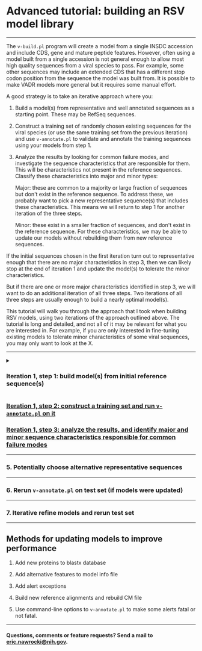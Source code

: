 # <a name="top"></a> Advanced tutorial: building an RSV model library

---

The `v-build.pl` program will create a model from a single INSDC
accession and include CDS, gene and mature peptide features. However,
often using a model built from a single accession is not general
enough to allow most high quality sequences from a viral species to pass. For
example, some other sequences may include an extended CDS that has a
different stop codon position from the sequence the model was built
from.  It is possible to make VADR models more general but it requires
some manual effort. 

A good strategy is to take an iterative approach where you:

1. Build a model(s) from representative and well annotated sequences
   as a starting point. These may be RefSeq sequences.

2. Construct a training set of randomly chosen existing sequences for
   the viral species (or use the same training set from the previous
   iteration) and use `v-annotate.pl` to validate and annotate
   the training sequences using your models from step 1.

3. Analyze the results by looking for common failure modes, and
   investigate the sequence characteristics that are responsible for
   them. This will be characteristics not present in the reference
   sequences. Classify these characteristics into major and minor types: 

   Major: these are common to a majority or large fraction of
   sequences but don't exist in the reference sequence. To address
   these, we probably want to pick a new representative sequence(s)
   that includes these characteristics. This means we will return to
   step 1 for another iteration of the three steps.

   Minor: these exist in a smaller fraction of sequences, and
   don't exist in the reference sequence. For these characteristics,
   we may be able to update our models without rebuilding them from
   new reference sequences. 

If the initial sequences chosen in the first iteration turn out to
representative enough that there are no major characteristics in step
3, then we can likely stop at the end of iteration 1 and update the
model(s) to tolerate the minor characteristics. 

But if there are one or more major characteristics identified in step
3, we will want to do an additional iteration of all three steps.  Two
iterations of all three steps are usually enough to build a nearly
optimal model(s).

This tutorial will walk you through the approach that I took
when building RSV models, using two iterations of the approach
outlined above. The tutorial is long and detailed, and not all of it
may be relevant for what you are interested in. For example, if you
are only interested in fine-tuning existing models to tolerate minor
characteristics of some viral sequences, you may only want to look at
the X.

---

<details>

<summary>

### Iteration 1, step 1: build model(s) from initial reference sequence(s)

</summary>

### Determine good reference sequence(s) to use

There are two RSV subtypes, RSV-A and RSV-B, so the first step I took
was to determine a good reference sequence for each subtype. A good
strategy is often to start with a RefSeq sequence if any are
available. In this case there are two RefSeq sequences which can be
found on the [NCBI virus
resource](#https://www.ncbi.nlm.nih.gov/labs/virus/vssi/#/), by
selecting the "Search by virus" button and entering "RSV". The top
suggestion will be "Human orthopneumovirus (taxid 11250)", which is a
another name for RSV. At the time of writing, the top two sequences listed in the resulting
list will be RefSeq sequences `NC_038235` (subgroup A) and `NC_001781`
(subgroup B). You can also filter to only RefSeq sequences using the
"Sequence type" filter. 

--- 

### Build initial models from reference sequence(s)

Next, use `v-build.pl` to build the two models, specifying the
`--group` and `--subgroup` options as below:

```
$ v-build.pl --group RSV --subgroup A NC_038235 NC_038235
$ v-build.pl --group RSV --subgroup B NC_001781 NC_001781
```

These commands will take a long time, up to one hour each. 

When they are finished combine the two models into a model library by
following the steps below ([also listed here](#library)).

```
# create a new directory
$ mkdir rsv-models

# concatenate .minfo, .cm .fa and .hmm files:
$ cat NC_001781/*.vadr.minfo > rsv-models/rsv.minfo
$ cat NC_001781/*.vadr.cm > rsv-models/rsv.cm
$ cat NC_001781/*.vadr.fa > rsv-models/rsv.fa
$ cat NC_001781/*.vadr.protein.hmm > rsv-models/rsv.hmm
$ cat NC_038235/*.vadr.minfo >> rsv-models/rsv.minfo
$ cat NC_038235/*.vadr.cm >> rsv-models/rsv.cm
$ cat NC_038235/*.vadr.fa >> rsv-models/rsv.fa
$ cat NC_038235/*.vadr.protein.hmm >> rsv-models/rsv.hmm

# copy the blastdb files:
$ cp NC_001781/*.vadr.protein.fa* rsv-models/
$ cp NC_038235/*.vadr.protein.fa* rsv-models/

# prepare the library files:
$ $VADRINFERNALDIR/esl-sfetch --index rsv-models/rsv.fa
$ $VADRINFERNALDIR/cmpress rsv-models/rsv.cm
$ $VADRHMMERDIR/hmmpress rsv-models/rsv.hmm
$ $VADRBLASTDIR/makeblastdb -dbtype nucl -in rsv-models/rsv.fa
```
</details>

### [Iteration 1, step 2: construct a training set and run `v-annotate.pl` on it](#advbuild-files/advbuild-i1.s2.md)

### [Iteration 1, step 3: analyze the results, and identify major and minor sequence characteristics responsible for common failure modes](#advbuild-files/advbuild-i1.s2.md)


---
### 5. Potentially choose alternative representative sequences

---
### 6. Rerun `v-annotate.pl` on test set (if models were updated)

---
### 7. Iterative refine models and rerun test set

---
## Methods for updating models to improve performance

1. Add new proteins to blastx database

2. Add alternative features to model info file

3. Add alert exceptions 

4. Build new reference alignments and rebuild CM file

5. Use command-line options to `v-annotate.pl` to make some alerts
fatal or not fatal.

---
#### Questions, comments or feature requests? Send a mail to eric.nawrocki@nih.gov.

